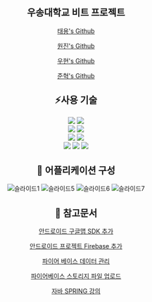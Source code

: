 <div align="center">

## 우송대학교 비트 프로젝트
[태용's Github](https://github.com/GauelF)

[원진's Github](https://github.com/jangwon3828)

[우현's Github](https://github.com/woohyeonjoe)

[준혁's Github](https://github.com/gugakdaisuki)

## ⚡사용 기술
  <img src="https://img.shields.io/badge/java-007396?style=for-the-badge&logo=java&logoColor=white"> 
  <img src="https://img.shields.io/badge/python-3776AB?style=for-the-badge&logo=python&logoColor=white"> 
  <br>
  
  <img src="https://img.shields.io/badge/mysql-4479A1?style=for-the-badge&logo=mysql&logoColor=white"> 
  <img src="https://img.shields.io/badge/firebase-FFCA28?style=for-the-badge&logo=firebase&logoColor=white">
  <br>

  <img src="https://img.shields.io/badge/Spring Boot-6DB33F?style=for-the-badge&logo=Spring Boot&logoColor=white"> 
  <img src="https://img.shields.io/badge/flask-000000?style=for-the-badge&logo=flask&logoColor=white">
  <br>
  
  <img src="https://img.shields.io/badge/IntelliJ IDEA-462679?style=for-the-badge&logo=IntelliJ IDEA&logoColor=white">
  <img src="https://img.shields.io/badge/PyCharm-75ff00?style=for-the-badge&logo=PyCharm&logoColor=white">
  <img src="https://img.shields.io/badge/Android Studio-3DDC84?style=for-the-badge&logo=Android&logoColor=white">

## 📱 어플리케이션 구성
![슬라이드1](https://user-images.githubusercontent.com/106054507/183538230-0c58dec3-b52d-48f9-939c-70cce2423d13.JPG)
![슬라이드5](https://user-images.githubusercontent.com/106054507/183538274-cacbbc17-42c9-4ad2-ad68-e689c17d1c65.JPG)
![슬라이드6](https://user-images.githubusercontent.com/106054507/183538278-3349a132-7012-4bd3-aad8-c475a26d2c87.JPG)
![슬라이드7](https://user-images.githubusercontent.com/106054507/183538282-fc42bcfa-db54-4e19-ad62-dfa3772e0a0a.JPG)

## 📄 참고문서

[안드로이드 구글맵 SDK 추가](https://developers.google.com/maps/documentation/android-sdk/start?hl=ko)

[안드로이드 프로젝트 Firebase 추가](https://firebase.google.com/docs/android/setup?hl=ko)

[파이어 베이스 데이터 관리](https://firebase.google.com/docs/database/admin/save-data?hl=ko)

[파이어베이스 스토리지 파일 업로드](https://firebase.google.com/docs/storage/android/upload-files?hl=ko)

[자바 SPRING 강의](https://www.inflearn.com/roadmaps/373)

</div>

